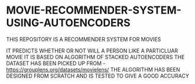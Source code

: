 # MOVIE-RECOMMENDER-SYSTEM-USING-AUTOENCODERS

THIS REPOSITORY IS A RECOMMENDER SYSTEM FOR MOVIES

IT PREDICTS WHETHER OR NOT WILL A PERSON LIKE A PARTICLUAR MOVIE
IT IS BASED ON ALGORITHM OF STACKED AUTOENCODERS
THE DATASET HAS BEEN PICKED UP FROM - https://grouplens.org/datasets/movielens/
THE ALGORITHM HAS BEEN DESIGNED FROM SCRATCH AND IS TESTED TO GIVE A GOOD ACCURACY
